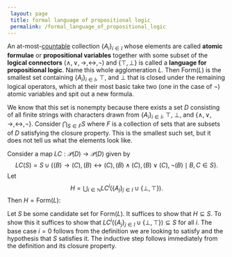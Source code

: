 ```yaml
---
 layout: page
 title: formal language of propositional logic
 permalink: /formal_language_of_propositional_logic
---
```

An at-most-[countable](https://defsmath.github.io/DefsMath/countable) collection $\{A_i\}_{i\in I}$ whose elements are called **atomic formulae** or **propositional variables** together with some subset of the **logical connectors** $(\land, \lor, \rightarrow, \leftrightarrow, \neg)$ and $\{\top, \bot\}$ is called a **language for propositional logic**. Name this whole agglomeration $L$. Then $\text{Form}(L)$ is the smallest set containing $\{A_i\}_{i\in I}$, $\top$, and $\bot$ that is closed under the remaining logical operators, which at their most basic take two (one in the case of $\neg$) atomic variables and spit out a new formula.

We know that this set is nonempty because there exists a set $D$ consisting of all finite strings with characters drawn from $\{A_i\}_{i\in I}$, $\top$, $\bot$, and $\{\land,\lor, \rightarrow, \leftrightarrow, \neg\}$. Consider $\bigcap _{S\in F}S$ where $F$ is a collection of sets that are subsets of $D$ satisfying the closure property.  This is the smallest such set, but it does not tell us what the elements look like. 

Consider a map $LC: \mathcal P(D) \to \mathcal P(D)$ given by $$LC(S)= S\cup\{(B)\rightarrow (C), (B)\leftrightarrow (C), (B)\land (C), (B)\lor (C), \neg(B) \mid B,C\in S\}.$$ Let $$H = \bigcup_{i\in \mathbb N} LC^i (\{A_j\}_{j\in I} \cup \{\bot,\top\}).$$ Then $H = \text{Form}(L)$:

Let $S$ be some candidate set for $\text{Form}(L)$. It suffices to show that $H\subseteq S$. To show this it suffices to show that $LC^i (\{A_j\}_{j\in I} \cup \{\bot,\top\}) \subseteq S$ for all $i$. The base case $i=0$ follows from the definition we are looking to satisfy and the hypothesis that $S$ satisfies it. The inductive step follows immediately from the definition and its closure property. 
